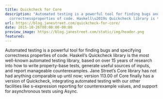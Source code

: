 ```yaml
---
title: Quickcheck for Core
description: "Automated testing is a powerful tool for finding bugs and specifying
  correctnessproperties of code. Haskell\u2019s Quickcheck library is the most well-knownautoma..."
url: https://blog.janestreet.com/quickcheck-for-core/
date: 2015-10-26T00:00:00-00:00
preview_image: https://blog.janestreet.com/static/img/header.png
featured:
---
```


<p>Automated testing is a powerful tool for finding bugs and specifying correctness
properties of code. Haskell&rsquo;s Quickcheck library is the most well-known
automated testing library, based on over 15 years of research into how to write
property-base tests, generate useful sources of inputs, and report manageable
counterexamples. Jane Street&rsquo;s Core library has not had anything comparable up
until now; version 113.00 of Core finally has a version of Quickcheck,
integrating automated testing with our other facilities like s-expression
reporting for counterexample values, and support for asynchronous tests using
Async.</p>


